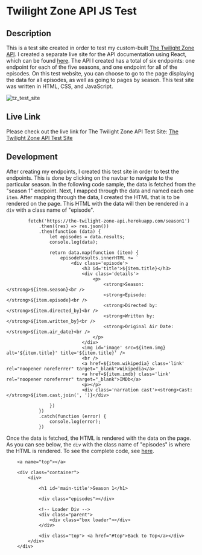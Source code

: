 # Twilight Zone API JS Test

## Description

This is a test site created in order to test my custom-built [The Twilight Zone API](https://github.com/answebdev/twilight-zone-api "The Twilight Zone API"). I created a separate live site for the API documentation using React, which can be found [here](https://thetwilightzoneapi.netlify.app/ "The Twilight Zone API"). The API I created has a total of six endpoints: one endpoint for each of the five seasons, and one endpoint for all of the episodes. On this test website, you can choose to go to the page displaying the data for all episodes, as well as going to pages by season. This test site was written in HTML, CSS, and JavaScript.

![tz_test_site](https://user-images.githubusercontent.com/36783010/166586942-75479252-a18f-461a-bb07-a99a5cfb67e1.jpg)

## Live Link

Please check out the live link for The Twilight Zone API Test Site: [The Twilight Zone API Test Site](https://answebdev.github.io/twilight-zone-api-js-test/episodes.html "The Twilight Zone API Test Site")

## Development

After creating my endpoints, I created this test site in order to test the endpoints. This is done by clicking on the navbar to navigate to the particular season. In the following code sample, the data is fetched from the "season 1" endpoint. Next, I mapped through the data and named each one `item`. After mapping through the data, I created the HTML that is to be rendered on the page. This HTML with the data will then be rendered in a `div` with a class name of "episode".

```
        fetch('https://the-twilight-zone-api.herokuapp.com/season1')
            .then((res) => res.json())
            .then(function (data) {
                let episodes = data.results;
                console.log(data);

                return data.map(function (item) {
                    episodeResults.innerHTML += `
                        <div class='episode'>
                            <h3 id='title'>${item.title}</h3>
                            <div class='details'>
                                <p>
                                    <strong>Season: </strong>${item.season}<br />
                                    <strong>Episode: </strong>${item.episode}<br />
                                    <strong>Directed by: </strong>${item.directed_by}<br />
                                    <strong>Written by: </strong>${item.written_by}<br />
                                    <strong>Original Air Date: </strong>${item.air_date}<br />
                                </p>
                            </div>
                            <img id='image' src=${item.img} alt='${item.title}' title='${item.title}' />
                            <br />
                            <a href=${item.wikipedia} class='link' rel="noopener noreferrer" target="_blank">Wikipedia</a>
                            <a href=${item.imdb} class='link' rel="noopener noreferrer" target="_blank">IMDb</a>
                            <p></p>
                            <div class='narration cast'><strong>Cast: </strong>${item.cast.join(', ')}</div>
                    `
                })
            })
            .catch(function (error) {
                console.log(error);
            })
```


Once the data is fetched, the HTML is rendered with the data on the page. As you can see below, the `div` with the class name of "episodes" is where the HTML is rendered. To see the complete code, see [here](https://github.com/answebdev/twilight-zone-api-js-test/blob/master/season1.html "Season 1 Page Code").
```
    <a name="top"></a>

    <div class="container">
        <div>

            <h1 id='main-title'>Season 1</h1>

            <div class="episodes"></div>

            <!-- Loader Div -->
            <div class="parent">
                <div class="box loader"></div>
            </div>

            <div class="top"> <a href="#top">Back to Top</a></div>
        </div>
    </div>
```
